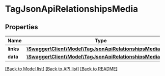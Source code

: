 # TagJsonApiRelationshipsMedia

## Properties
Name | Type | Description | Notes
------------ | ------------- | ------------- | -------------
**links** | [**\Swagger\Client\Model\TagJsonApiRelationshipsMediaLinks**](TagJsonApiRelationshipsMediaLinks.md) |  | [optional] 
**data** | [**\Swagger\Client\Model\TagJsonApiRelationshipsMediaData[]**](TagJsonApiRelationshipsMediaData.md) |  | [optional] 

[[Back to Model list]](../../README.md#documentation-for-models) [[Back to API list]](../../README.md#documentation-for-api-endpoints) [[Back to README]](../../README.md)

